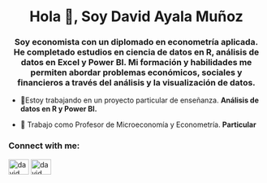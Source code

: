 <h1 align="center">Hola 👋, Soy David Ayala Muñoz</h1>
<h3 align="center">Soy economista con un diplomado en econometría aplicada. He completado estudios en ciencia de datos en R, análisis de datos en Excel y Power BI. Mi formación y habilidades me permiten abordar problemas económicos, sociales y financieros a través del análisis y la visualización de datos.</h3>

- 🔭Estoy trabajando en un proyecto particular de enseñanza. **Análisis de datos en R y Power BI.**

- 👯 Trabajo como Profesor de Microeconomía y Econometría. **Particular**

<h3 align="left">Connect with me:</h3>
<p align="left">
<a href="https://linkedin.com/in/David Ayala Muñoz" target="blank"><img align="center" src="https://raw.githubusercontent.com/rahuldkjain/github-profile-readme-generator/master/src/images/icons/Social/linked-in-alt.svg" alt="david ayala muñoz" height="30" width="40" /></a>
<a href="https://fb.com/David Ayala" target="blank"><img align="center" src="https://raw.githubusercontent.com/rahuldkjain/github-profile-readme-generator/master/src/images/icons/Social/facebook.svg" alt="david ayala" height="30" width="40" /></a>
</p>

